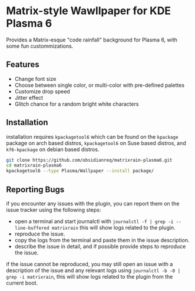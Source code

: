 # Matrix-style Wawllpaper for KDE Plasma 6

Provides a Matrix-esque "code rainfall" background for Plasma 6, with some fun custommizations.

## Features

- Change font size
- Choose between single color, or multi-color with pre-defined palettes
- Customize drop speed
- Jitter effect
- Glitch chance for a random bright white characters

## Installation

installation requires `kpackagetool6` which can be found on the `kpackage`
package on arch based distros, `kpackagetool6` on Suse based distros, and
`kf6-kpackage` on debian based distros.

```bash
git clone https://github.com/obsidianreq/matrixrain-plasma6.git
cd matrixrain-plasma6
kpackagetool6 --type Plasma/Wallpaper --install package/
```

## Reporting Bugs

if you encounter any issues with the plugin, you can report them on the issue
tracker using the following steps:

- open a terminal and start journalctl with
  `journalctl -f | grep -i --line-buffered matrixrain` this will show logs
  related to the plugin.
- reproduce the issue.
- copy the logs from the terminal and paste them in the issue description.
- describe the issue in detail, and if possible provide steps to reproduce the
  issue.

if the issue cannot be reproduced, you may still open an issue with a
description of the issue and any relevant logs using
`journalctl -b -0 | grep -i matrixrain`, this will show logs related to the
plugin from the current boot.

